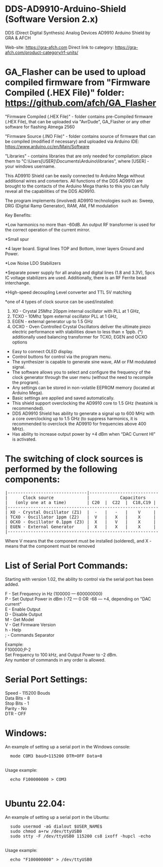 # DDS-AD9910-Arduino-Shield (Software Version 2.x)
DDS (Direct Digital Synthesis) Analog Devices AD9910 Arduino Shield by GRA &amp; AFCH

Web-site: https://gra-afch.com
Direct link to category:  https://gra-afch.com/product-category/rf-units/

# GA_Flasher can be used to upload compiled firmware from "Firmware Compiled (.HEX File)" folder: https://github.com/afch/GA_Flasher

"Firmware Compiled (.HEX File)" - folder contains pre-Compiled firmware (.HEX File), that can be uploaded via "AvrDude", GA_Flasher or any other software for flashing Atmega 2560

"Firmware Source (.INO File)" - folder contains source of firmware that can be compiled (modified if necessary) and uploaded via Arduino IDE: https://www.arduino.cc/en/Main/Software

"Libraries" - contains libraries that are only needed for compilation: place them to "C:\Users\[USER]\Documents\Arduino\libraries", where [USER] - your windows username.

This AD9910 Shield can be easily connected to Arduino Mega without additional wires and converters. All functions of the DDS AD9910 are brought to the contacts of the Arduino Mega thanks to this you can fully reveal all the capabilities of the DDS AD9910.

The program implements (involved) AD9910 technologies such as:
Sweep, DRG (Digital Ramp Generator), RAM, AM, FM modulation

Key Benefits:

*Low harmonics no more than -60dB. An output RF transformer is used for the correct operation of the current mirror.

*Small spur

*4 layer board. Signal lines TOP and Bottom, inner layers Ground and Power.

*Low Noise LDO Stabilizers

*Separate power supply for all analog and digital lines (1.8 and 3.3V), 5pcs IC voltage stabilizers are used. Additionally, there is an RF Ferrite bead interchange.

*High-speed decoupling Level converter and TTL 5V matching

*one of 4 types of clock source can be used/installed:

1. XO - Crystal 25Mhz 20ppm internal oscillator with PLL at 1 GHz,
2. TCXO - 10Mhz 1ppm external oscillator PLL at 1 GHz,
3. EGEN - external generator up to 1.5 GHz
4. OCXO - Oven Controlled Crystal Oscillators deliver the ultimate piezo electric performance with stabilities down to less than ± 1ppb.
(*) additionally used balancing transformer for TCXO, EGEN and OCXO options

* Easy to connect OLED display.
* Control buttons for control via the program menu.
* The synthesizer is capable to generate sine wave, AM or FM modulated signal.
* The software allows you to select and configure the frequency of the clock generator through the user menu (without the need to recompile the program).
* Any settings can be stored in non-volatile EEPROM memory (located at Arduino Mega).
* Basic settings are applied and saved automatically.
* This shield support overclocking the AD9910 core to 1.5 GHz (heatsink is recommended).
* DDS AD9910 Shield has ability to generate a signal up to 600 MHz with a core overclocking up to 1.5 GHz (to suppress harmonics, it is recommended to  overclock the AD9910 for frequencies above 400 MHz).
* Has ability to increase output power by +4 dBm when “DAC Current HI” is activated.

# The switching of clock sources is performed by the following components:
<pre>
|-------------------------------|-----------------------------------|-----------------|
|      Clock source             |            Capacitors             |    Resistors    |
|   (only one at a time)        | C20  |  C22  |  C18,C19 | C14,C17 |  XTAL | REF_CLK |
|-------------------------------------------------------------------------------------|
| XO - Crystal Oscillator (Z1)  |  -   |   -   |    V     |    X    |   V   |    X    |
| TCXO - Oscillator 1ppm (Z2)   |  V   |   X   |    X     |    V    |   X   |    V    |
| OCXO - Oscillator 0.1ppm (Z3) |  X   |   V   |    X     |    V    |   X   |    V    |
| EGEN - External Generator     |  X   |   X   |    X     |    V    |   X   |    V    |
|-------------------------------------------------------------------------------------|
</pre>

Where V means that the component must be installed (soldered), and X - means that the component must be removed

# List of Serial Port Commands:
Starting with version 1.02, the ability to control via the serial port has been added.

  F - Set Frequency in Hz (100000 — 600000000)  
  P - Set Output Power in dBm (-72 — 0 OR -68 — +4, depending on "DAC current"  
  E - Enable Output  
  D - Disable Output  
  M - Get Model  
  V - Get Firmware Version  
  h - Help  
  ; - Commands Separator  
          
Example:  
  F100000;P-2  
Set Frequency to 100 kHz, and Output Power to -2 dBm.  
Any number of commands in any order is allowed.  

# Serial Port Settings:

  Speed - 115200 Bouds  
  Data Bits - 8  
  Stop Bits - 1  
  Parity - No  
  DTR - OFF  
# Windows:

An example of setting up a serial port in the Windows console:
  <pre>
  mode COM3 baud=115200 DTR=OFF Data=8
  </pre>
  
Usage example:
  <pre>
  echo F100000000 > COM3
  </pre>
# Ubuntu 22.04:

An example of setting up a serial port in the Ubuntu:
  <pre>
  sudo usermod -aG dialout $USER_NAME$
  sudo chmod a+rw /dev/ttyUSB0
  sudo stty -F /dev/ttyUSB0 115200 cs8 ixoff -hupcl -echo
  </pre>
  
Usage example:
  <pre>
  echo "F100000000" > /dev/ttyUSB0
  </pre>

